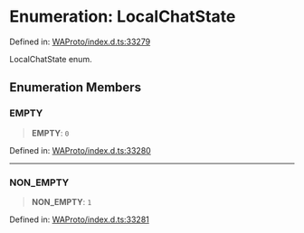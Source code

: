 # Enumeration: LocalChatState

Defined in: [WAProto/index.d.ts:33279](https://github.com/Fokusdotid/bail/blob/3bcafd64e13ba51a595ace0ee7bd2c9c52ab1814/WAProto/index.d.ts#L33279)

LocalChatState enum.

## Enumeration Members

### EMPTY

> **EMPTY**: `0`

Defined in: [WAProto/index.d.ts:33280](https://github.com/Fokusdotid/bail/blob/3bcafd64e13ba51a595ace0ee7bd2c9c52ab1814/WAProto/index.d.ts#L33280)

***

### NON\_EMPTY

> **NON\_EMPTY**: `1`

Defined in: [WAProto/index.d.ts:33281](https://github.com/Fokusdotid/bail/blob/3bcafd64e13ba51a595ace0ee7bd2c9c52ab1814/WAProto/index.d.ts#L33281)
